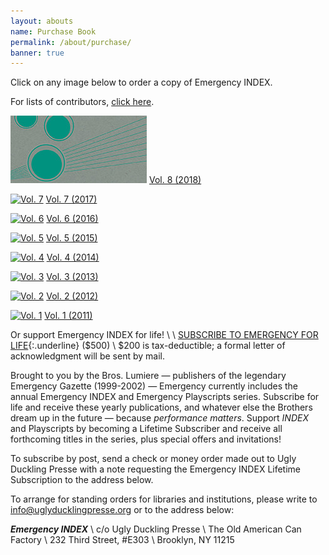 ```yaml
---
layout: abouts
name: Purchase Book
permalink: /about/purchase/
banner: true
---
```


Click on any image below to order a copy of Emergency INDEX.

For lists of contributors, [click here](/index/contributors).

[![Vol. 8](/assets/img/about/index8_promo_crop.jpg "Vol. 8")](https://uglyducklingpresse.org/publications/emergency-index-an-annual-document-of-performance-practice-vol-8) [Vol. 8 (2018)](https://uglyducklingpresse.org/publications/emergency-index-an-annual-document-of-performance-practice-vol-8)

[![Vol. 7](/assets/img/about/index7_promo_crop.jpg "Vol. 7")](https://uglyducklingpresse.org/publications/emergency-index-an-annual-document-of-performance-practice-vol-7) [Vol. 7 (2017)](https://uglyducklingpresse.org/publications/emergency-index-an-annual-document-of-performance-practice-vol-7)

[![Vol. 6](/assets/img/about/index6_promo_crop.jpg "Vol. 6")](https://uglyducklingpresse.org/publications/emergency-index-an-annual-document-of-performance-practice-vol-6) [Vol. 6 (2016)](https://uglyducklingpresse.org/publications/emergency-index-an-annual-document-of-performance-practice-vol-6)

[![Vol. 5](/assets/img/about/index5_crop.jpg "Vol. 5")](https://uglyducklingpresse.org/publications/emergency-index-an-annual-document-of-performance-practice-vol-5) [Vol. 5 (2015)](https://uglyducklingpresse.org/publications/emergency-index-an-annual-document-of-performance-practice-vol-5)

[![Vol. 4](/assets/img/about/index4_crop.jpg "Vol. 4")](https://uglyducklingpresse.org/publications/emergency-index-an-annual-document-of-performance-practice-vol-4) [Vol. 4 (2014)](https://uglyducklingpresse.org/publications/emergency-index-an-annual-document-of-performance-practice-vol-4)

[![Vol. 3](/assets/img/about/index-vol-3-crop.jpg "Vol. 3")](https://uglyducklingpresse.org/publications/emergency-index-an-annual-document-of-performance-practice-vol-3) [Vol. 3 (2013)](https://uglyducklingpresse.org/publications/emergency-index-an-annual-document-of-performance-practice-vol-3)

[![Vol. 2](/assets/img/about/index2-cover-spd_crop.jpg "Vol. 2")](https://uglyducklingpresse.org/publications/emergency-index-an-annual-document-of-performance-practice-vol-2) [Vol. 2 (2012)](https://uglyducklingpresse.org/publications/emergency-index-an-annual-document-of-performance-practice-vol-2)

[![Vol. 1](/assets/img/about/emergencyindex2011_final-crop.jpg "Vol. 1")](https://uglyducklingpresse.org/publications/emergency-index-an-annual-document-of-performance-practice-vol-1) [Vol. 1 (2011)](https://uglyducklingpresse.org/publications/emergency-index-an-annual-document-of-performance-practice-vol-1)

Or support Emergency INDEX for life! \\
 \\
[SUBSCRIBE TO EMERGENCY FOR LIFE](https://www.uglyducklingpresse.org/subscribe/){:.underline} ($500) \\
$200 is tax-deductible; a formal letter of acknowledgment will be sent by mail.

Brought to you by the Bros. Lumiere — publishers of the legendary Emergency Gazette (1999-2002) — Emergency currently includes the annual Emergency INDEX and Emergency Playscripts series. Subscribe for life and receive these yearly publications, and whatever else the Brothers dream up in the future — because _performance matters_. Support _INDEX_ and Playscripts by becoming a Lifetime Subscriber and receive all forthcoming titles in the series, plus special offers and invitations!

To subscribe by post, send a check or money order made out to Ugly Duckling Presse with a note requesting the Emergency INDEX Lifetime Subscription to the address below.

To arrange for standing orders for libraries and institutions, please write to <info@uglyducklingpresse.org> or to the address below:

_**Emergency INDEX**_ \\
c/o Ugly Duckling Presse \\
The Old American Can Factory \\
232 Third Street, #E303 \\
Brooklyn, NY 11215
